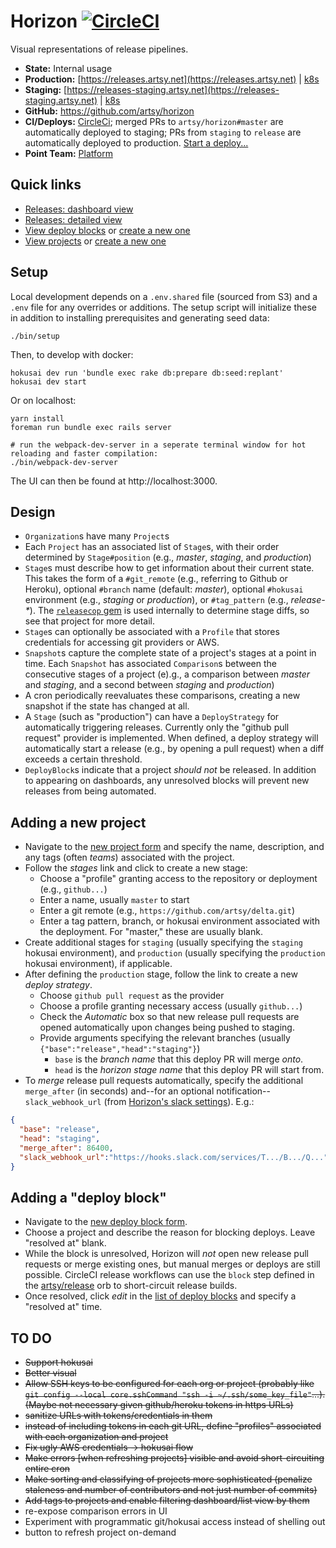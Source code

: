 # Horizon [![CircleCI](https://circleci.com/gh/artsy/horizon.svg?style=svg)](https://circleci.com/gh/artsy/horizon)

Visual representations of release pipelines.

- **State:** Internal usage
- **Production:** [https://releases.artsy.net](https://releases.artsy.net) | [k8s](https://kubernetes.artsy.net/#!/search?q=horizon&namespace=default)
- **Staging:** [https://releases-staging.artsy.net](https://releases-staging.artsy.net) | [k8s](https://kubernetes-staging.artsy.net/#!/search?q=horizon&namespace=default)
- **GitHub:** https://github.com/artsy/horizon
- **CI/Deploys:** [CircleCi](https://circleci.com/gh/artsy/horizon); merged PRs to `artsy/horizon#master` are automatically deployed to staging; PRs from `staging` to `release` are automatically deployed to production. [Start a deploy...](https://github.com/artsy/horizon/compare/release...staging?expand=1)
- **Point Team:** [Platform](https://artsy.slack.com/messages/product-platform)

## Quick links

- [Releases: dashboard view](https://releases.artsy.net/projects?organization_id=1&view=dashboard)
- [Releases: detailed view](https://releases.artsy.net/projects?organization_id=1)
- [View deploy blocks](https://releases.artsy.net/admin/deploy_blocks) or [create a new one](https://releases.artsy.net/admin/deploy_blocks/new)
- [View projects](https://releases.artsy.net/admin/projects) or [create a new one](https://releases.artsy.net/admin/projects/new)

## Setup

Local development depends on a `.env.shared` file (sourced from S3) and a `.env` file for any overrides or additions. The setup script will initialize these in addition to installing prerequisites and generating seed data:

    ./bin/setup

Then, to develop with docker:

    hokusai dev run 'bundle exec rake db:prepare db:seed:replant'
    hokusai dev start

Or on localhost:

    yarn install
    foreman run bundle exec rails server

    # run the webpack-dev-server in a seperate terminal window for hot reloading and faster compilation:
    ./bin/webpack-dev-server

The UI can then be found at http://localhost:3000.

## Design

- `Organization`s have many `Project`s
- Each `Project` has an associated list of `Stage`s, with their order determined by `Stage#position` (e.g., _master_, _staging_, and _production_)
- `Stage`s must describe how to get information about their current state. This takes the form of a `#git_remote` (e.g., referring to Github or Heroku), optional `#branch` name (default: _master_), optional `#hokusai` environment (e.g., _staging_ or _production_), or `#tag_pattern` (e.g., _release-\*_). The [`releasecop` gem](https://github.com/joeyAghion/releasecop) is used internally to determine stage diffs, so see that project for more detail.
- `Stage`s can optionally be associated with a `Profile` that stores credentials for accessing git providers or AWS.
- `Snapshot`s capture the complete state of a project's stages at a point in time. Each `Snapshot` has associated `Comparison`s between the consecutive stages of a project (e).g., a comparison between _master_ and _staging_, and a second between _staging_ and _production_)
- A cron periodically reevaluates these comparisons, creating a new snapshot if the state has changed at all.
- A `Stage` (such as "production") can have a `DeployStrategy` for automatically triggering releases. Currently only the "github pull request" provider is implemented. When defined, a deploy strategy will automatically start a release (e.g., by opening a pull request) when a diff exceeds a certain threshold.
- `DeployBlock`s indicate that a project _should not_ be released. In addition to appearing on dashboards, any unresolved blocks will prevent new releases from being automated.

## Adding a new project

* Navigate to the [new project form](https://releases.artsy.net/admin/projects/new) and specify the name, description, and any tags (often _teams_) associated with the project.
* Follow the _stages_ link and click to create a new stage:
  * Choose a "profile" granting access to the repository or deployment (e.g., `github...`)
  * Enter a name, usually `master` to start
  * Enter a git remote (e.g., `https://github.com/artsy/delta.git`)
  * Enter a tag pattern, branch, or hokusai environment associated with the deployment. For "master," these are usually blank.
* Create additional stages for `staging` (usually specifying the `staging` hokusai environment), and `production` (usually specifying the `production` hokusai environment), if applicable.
* After defining the `production` stage, follow the link to create a new _deploy strategy_.
  * Choose `github pull request` as the provider
  * Choose a profile granting necessary access (usually `github...`)
  * Check the _Automatic_ box so that new release pull requests are opened automatically upon changes being pushed to staging.
  * Provide arguments specifying the relevant branches (usually `{"base":"release","head":"staging"}`)
    * `base` is the _branch name_ that this deploy PR will merge _onto_.
    * `head` is the _horizon stage name_ that this deploy PR will start from.
* To _merge_ release pull requests automatically, specify the additional `merge_after` (in seconds) and--for an optional notification--`slack_webhook_url` (from [Horizon's slack settings](https://api.slack.com/apps/A0188C16QSZ/incoming-webhooks)). E.g.:

```JSON
{
  "base": "release",
  "head": "staging",
  "merge_after": 86400,
  "slack_webhook_url":"https://hooks.slack.com/services/T.../B.../Q..."
}
```

## Adding a "deploy block"

* Navigate to the [new deploy block form](https://releases.artsy.net/admin/deploy_blocks/new).
* Choose a project and describe the reason for blocking deploys. Leave "resolved at" blank.
* While the block is unresolved, Horizon will _not_ open new release pull requests or merge existing ones, but manual merges or deploys are still possible. CircleCI release workflows can use the `block` step defined in the [artsy/release](https://github.com/artsy/orbs/blob/master/src/release/release.yml) orb to short-circuit release builds.
* Once resolved, click _edit_ in the [list of deploy blocks](https://releases-staging.artsy.net/admin/deploy_blocks) and specify a "resolved at" time.

## TO DO

- ~~Support hokusai~~
- ~~Better visual~~
- ~~Allow SSH keys to be configured for each org or project (probably like `git config --local core.sshCommand "ssh -i ~/.ssh/some_key_file"`...). (Maybe not necessary given github/heroku tokens in https URLs)~~
- ~~sanitize URLs with tokens/credentials in them~~
- ~~instead of including tokens in each git URL, define "profiles" associated with each organization and project~~
- ~~Fix ugly AWS credentials -> hokusai flow~~
- ~~Make errors [when refreshing projects] visible and avoid short-circuiting entire cron~~
- ~~Make sorting and classifying of projects more sophisticated (penalize staleness and number of contributors and not just number of commits)~~
- ~~Add tags to projects and enable filtering dashboard/list view by them~~
- re-expose comparison errors in UI
- Experiment with programmatic git/hokusai access instead of shelling out
- button to refresh project on-demand
